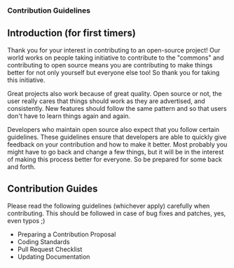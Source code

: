 ### Contribution Guidelines

## Introduction (for first timers)
Thank you for your interest in contributing to an open-source project! Our world works on people taking initiative to contribute to the "commons" and contributing to open source means you are contributing to make things better for not only yourself but everyone else too! So thank you for taking this initiative.

Great projects also work because of great quality. Open source or not, the user really cares that things should work as they are advertised, and consistently. New features should follow the same pattern and so that users don't have to learn things again and again.

Developers who maintain open source also expect that you follow certain guidelines. These guidelines ensure that developers are able to quickly give feedback on your contribution and how to make it better. Most probably you might have to go back and change a few things, but it will be in the interest of making this process better for everyone. So be prepared for some back and forth.

## Contribution Guides
Please read the following guidelines (whichever apply) carefully when contributing. This should be followed in case of bug fixes and patches, yes, even typos ;)

- Preparing a Contribution Proposal
- Coding Standards
- Pull Request Checklist
- Updating Documentation